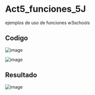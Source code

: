 # Act5_funciones_5J
ejemplos de uso de funciones w3schools
## Codigo
![image](https://github.com/user-attachments/assets/dd3473d7-7a22-4778-b1ec-fd15477d83c4)

![image](https://github.com/user-attachments/assets/dbc88279-1b4f-420c-ae32-3e52f95ab48d)
## Resultado
![image](https://github.com/user-attachments/assets/f86a7473-10a7-4e44-8081-064853489553)


